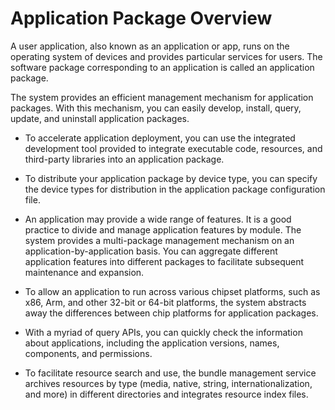 # Application Package Overview


A user application, also known as an application or app, runs on the operating system of devices and provides particular services for users. The software package corresponding to an application is called an application package.


The system provides an efficient management mechanism for application packages. With this mechanism, you can easily develop, install, query, update, and uninstall application packages.
- To accelerate application deployment, you can use the integrated development tool provided to integrate executable code, resources, and third-party libraries into an application package.

- To distribute your application package by device type, you can specify the device types for distribution in the application package configuration file.

- An application may provide a wide range of features. It is a good practice to divide and manage application features by module. The system provides a multi-package management mechanism on an application-by-application basis. You can aggregate different application features into different packages to facilitate subsequent maintenance and expansion.

- To allow an application to run across various chipset platforms, such as x86, Arm, and other 32-bit or 64-bit platforms, the system abstracts away the differences between chip platforms for application packages.

- With a myriad of query APIs, you can quickly check the information about applications, including the application versions, names, components, and permissions.

- To facilitate resource search and use, the bundle management service archives resources by type (media, native, string, internationalization, and more) in different directories and integrates resource index files.
